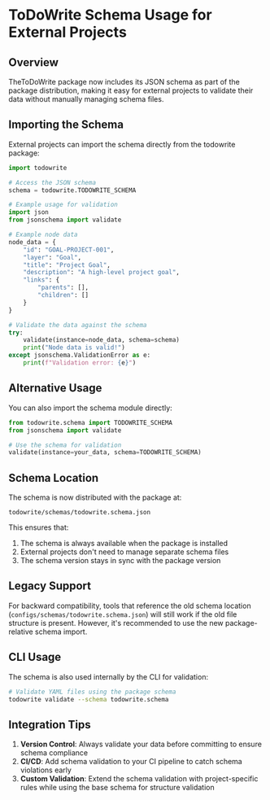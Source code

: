 # ToDoWrite Schema Usage for External Projects

## Overview

TheToDoWrite package now includes its JSON schema as part of the package distribution, making it easy for external projects to validate their data without manually managing schema files.

## Importing the Schema

External projects can import the schema directly from the todowrite package:

```python
import todowrite

# Access the JSON schema
schema = todowrite.TODOWRITE_SCHEMA

# Example usage for validation
import json
from jsonschema import validate

# Example node data
node_data = {
    "id": "GOAL-PROJECT-001",
    "layer": "Goal",
    "title": "Project Goal",
    "description": "A high-level project goal",
    "links": {
        "parents": [],
        "children": []
    }
}

# Validate the data against the schema
try:
    validate(instance=node_data, schema=schema)
    print("Node data is valid!")
except jsonschema.ValidationError as e:
    print(f"Validation error: {e}")
```

## Alternative Usage

You can also import the schema module directly:

```python
from todowrite.schema import TODOWRITE_SCHEMA
from jsonschema import validate

# Use the schema for validation
validate(instance=your_data, schema=TODOWRITE_SCHEMA)
```

## Schema Location

The schema is now distributed with the package at:
```
todowrite/schemas/todowrite.schema.json
```

This ensures that:
1. The schema is always available when the package is installed
2. External projects don't need to manage separate schema files
3. The schema version stays in sync with the package version

## Legacy Support

For backward compatibility, tools that reference the old schema location (`configs/schemas/todowrite.schema.json`) will still work if the old file structure is present. However, it's recommended to use the new package-relative schema import.

## CLI Usage

The schema is also used internally by the CLI for validation:
```bash
# Validate YAML files using the package schema
todowrite validate --schema todowrite.schema
```

## Integration Tips

1. **Version Control**: Always validate your data before committing to ensure schema compliance
2. **CI/CD**: Add schema validation to your CI pipeline to catch schema violations early
3. **Custom Validation**: Extend the schema validation with project-specific rules while using the base schema for structure validation

